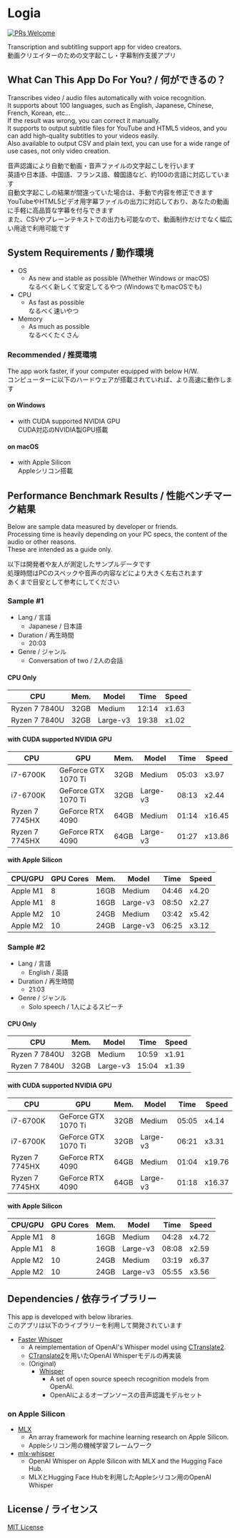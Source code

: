 # Logia

[![PRs Welcome](https://img.shields.io/badge/PRs-welcome-brightgreen.svg?style=flat-square)](https://makeapullrequest.com)

Transcription and subtitling support app for video creators.  
動画クリエイターのための文字起こし・字幕制作支援アプリ

## What Can This App Do For You? / 何ができるの？

Transcribes video / audio files automatically with voice recognition.  
It supports about 100 languages, such as English, Japanese, Chinese, French, Korean, etc...  
If the result was wrong, you can correct it manually.  
It supports to output subtitle files for YouTube and HTML5 videos, and you can add high-quality subtitles to your videos easily.  
Also available to output CSV and plain text, you can use for a wide range of use cases, not only video creation.

音声認識により自動で動画・音声ファイルの文字起こしを行います  
英語や日本語、中国語、フランス語、韓国語など、約100の言語に対応しています  
自動文字起こしの結果が間違っていた場合は、手動で内容を修正できます  
YouTubeやHTML5ビデオ用字幕ファイルの出力に対応しており、あなたの動画に手軽に高品質な字幕を付与できます  
また、CSVやプレーンテキストでの出力も可能なので、動画制作だけでなく幅広い用途で利用可能です

## System Requirements / 動作環境

* OS
  * As new and stable as possible (Whether Windows or macOS)  
    なるべく新しくて安定してるやつ (WindowsでもmacOSでも)
* CPU
  * As fast as possible  
    なるべく速いやつ
* Memory
  * As much as possible  
    なるべくたくさん

### Recommended / 推奨環境

The app work faster, if your computer equipped with below H/W.  
コンピューターに以下のハードウェアが搭載されていれば、より高速に動作します

#### on Windows
* with CUDA supported NVIDIA GPU  
  CUDA対応のNVIDIA製GPU搭載

#### on macOS
* with Apple Silicon  
  Appleシリコン搭載

## Performance Benchmark Results / 性能ベンチマーク結果

Below are sample data measured by developer or friends.  
Processing time is heavily depending on your PC specs, the content of the audio or other reasons.  
These are intended as a guide only.

以下は開発者や友人が測定したサンプルデータです  
処理時間はPCのスペックや音声の内容などにより大きく左右されます  
あくまで目安として参考にしてください

### Sample #1
* Lang / 言語
  * Japanese / 日本語
* Duration / 再生時間
  * 20:03
* Genre / ジャンル
  * Conversation of two / 2人の会話

#### CPU Only
| CPU           | Mem. | Model    | Time  | Speed |
|---------------|------|----------|-------|-------|
| Ryzen 7 7840U | 32GB | Medium   | 12:14 | x1.63 |
| Ryzen 7 7840U | 32GB | Large-v3 | 19:38 | x1.02 |

#### with CUDA supported NVIDIA GPU
| CPU            | GPU                 | Mem. | Model    | Time  | Speed  |
|----------------|---------------------|------|----------|-------|--------|
| i7-6700K       | GeForce GTX 1070 Ti | 32GB | Medium   | 05:03 | x3.97  |
| i7-6700K       | GeForce GTX 1070 Ti | 32GB | Large-v3 | 08:13 | x2.44  |
| Ryzen 7 7745HX | GeForce RTX 4090    | 64GB | Medium   | 01:14 | x16.45 |
| Ryzen 7 7745HX | GeForce RTX 4090    | 64GB | Large-v3 | 01:27 | x13.86 |

#### with Apple Silicon
| CPU/GPU  | GPU Cores | Mem. | Model    | Time  | Speed |
|----------|-----------|------|----------|-------|-------|
| Apple M1 | 8         | 16GB | Medium   | 04:46 | x4.20 |
| Apple M1 | 8         | 16GB | Large-v3 | 08:50 | x2.27 |
| Apple M2 | 10        | 24GB | Medium   | 03:42 | x5.42 |
| Apple M2 | 10        | 24GB | Large-v3 | 06:25 | x3.12 |

### Sample #2
* Lang / 言語
  * English / 英語
* Duration / 再生時間
  * 21:03
* Genre / ジャンル
  * Solo speech / 1人によるスピーチ

#### CPU Only
| CPU           | Mem. | Model    | Time  | Speed |
|---------------|------|----------|-------|-------|
| Ryzen 7 7840U | 32GB | Medium   | 10:59 | x1.91 |
| Ryzen 7 7840U | 32GB | Large-v3 | 15:04 | x1.39 |

#### with CUDA supported NVIDIA GPU
| CPU            | GPU                 | Mem. | Model    | Time  | Speed  |
|----------------|---------------------|------|----------|-------|--------|
| i7-6700K       | GeForce GTX 1070 Ti | 32GB | Medium   | 05:05 | x4.14  |
| i7-6700K       | GeForce GTX 1070 Ti | 32GB | Large-v3 | 06:21 | x3.31  |
| Ryzen 7 7745HX | GeForce RTX 4090    | 64GB | Medium   | 01:04 | x19.76 |
| Ryzen 7 7745HX | GeForce RTX 4090    | 64GB | Large-v3 | 01:18 | x16.37 |

#### with Apple Silicon
| CPU/GPU  | GPU Cores | Mem. | Model    | Time  | Speed |
|----------|-----------|------|----------|-------|-------|
| Apple M1 | 8         | 16GB | Medium   | 04:28 | x4.72 |
| Apple M1 | 8         | 16GB | Large-v3 | 08:08 | x2.59 |
| Apple M2 | 10        | 24GB | Medium   | 03:19 | x6.37 |
| Apple M2 | 10        | 24GB | Large-v3 | 05:55 | x3.56 |

## Dependencies / 依存ライブラリー

This app is developed with below libraries.  
このアプリは以下のライブラリーを利用して開発されています

* [Faster Whisper](https://github.com/SYSTRAN/faster-whisper)
  * A reimplementation of OpenAI's Whisper model using [CTranslate2](https://github.com/OpenNMT/CTranslate2/).
  * [CTranslate2](https://github.com/OpenNMT/CTranslate2/)を用いたOpenAI Whisperモデルの再実装
  * (Original)
    * [Whisper](https://github.com/openai/whisper)
      * A set of open source speech recognition models from OpenAI.
      * OpenAIによるオープンソースの音声認識モデルセット

### on Apple Silicon

* [MLX](https://github.com/ml-explore/mlx)
  * An array framework for machine learning research on Apple Silicon.
  * Appleシリコン用の機械学習フレームワーク
* [mlx-whisper](https://github.com/ml-explore/mlx-examples/tree/main/whisper)
  * OpenAI Whisper on Apple Silicon with MLX and the Hugging Face Hub.
  * MLXとHugging Face Hubを利用したAppleシリコン用のOpenAI Whisper

## License / ライセンス

[MIT License](LICENSE)
